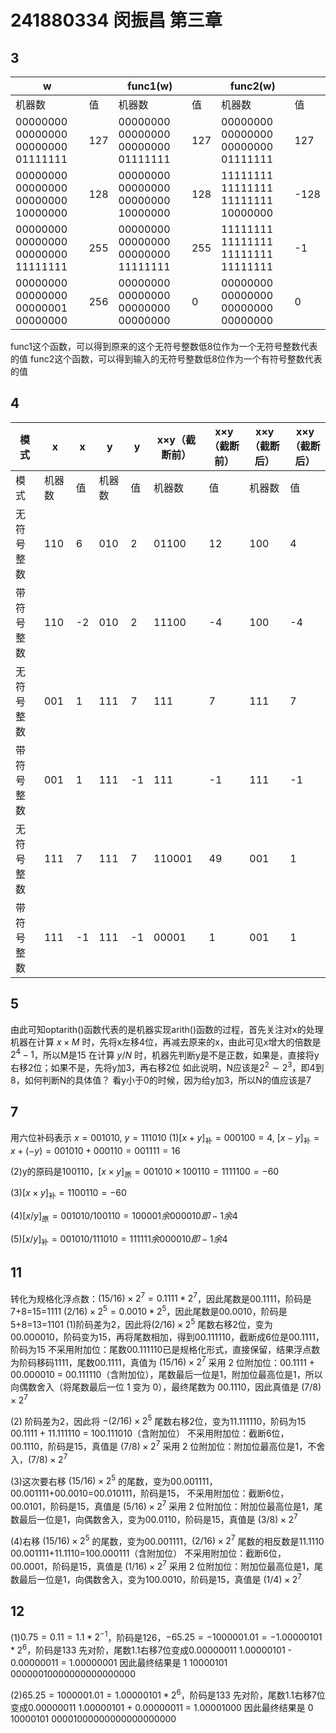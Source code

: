 # 241880334 闵振昌 第三章
## 3
| w      |     | func1(w) |     | func2(w) |     |
| ------ | --- | -------- | --- | -------- | --- |
| 机器数 | 值  | 机器数   | 值  | 机器数   | 值  |
|00000000 00000000 00000000 01111111| 127 |00000000 00000000 00000000 01111111|127|00000000 00000000 00000000 01111111|127|
|00000000 00000000 00000000 10000000| 128 |00000000 00000000 00000000 10000000|128|11111111 11111111 11111111 10000000|-128|
|00000000 00000000 00000000 11111111| 255 |00000000 00000000 00000000 11111111|255|11111111 11111111 11111111 11111111|-1|
|00000000 00000000 00000001 00000000| 256 |00000000 00000000 00000000 00000000|0|00000000 00000000 00000000 00000000|0|

func1这个函数，可以得到原来的这个无符号整数低8位作为一个无符号整数代表的值
func2这个函数，可以得到输入的无符号整数低8位作为一个有符号整数代表的值

## 4
| 模 式      | x      | x   | y      | y   | x×y（截断前） | x×y（截断前） | x×y（截断后） | x×y（截断后） |
| ---------- | ------ | --- | ------ | --- | ------------- | ------------- | ------------- | ------------- |
| 模 式      | 机器数 | 值  | 机器数 | 值  | 机器数        | 值            | 机器数        | 值            |
| 无符号整数 | 110    |6| 010    |2|01100|12|100|4|
| 带符号整数 | 110    |-2| 010    |2|11100|-4|100|-4|
| 无符号整数 | 001    |1| 111    |7|111|7|111|7|
| 带符号整数 | 001    |1| 111    |-1|111|-1|111|-1|
| 无符号整数 | 111    |7| 111    |7|110001|49|001|1|
| 带符号整数 | 111    |-1| 111    |-1|00001|1|001|1|

## 5
由此可知optarith()函数代表的是机器实现arith()函数的过程，首先关注对x的处理
机器在计算 $x\times M$ 时，先将x左移4位，再减去原来的x，由此可见x增大的倍数是$2^4-1$，所以M是15
在计算 $y/N$ 时，机器先判断y是不是正数，如果是，直接将y右移2位；如果不是，先将y加3，再右移2位
如此说明，N应该是$2^2\sim2^3$，即4到8，如何判断N的具体值？
看y小于0的时候，因为给y加3，所以N的值应该是7

## 7
用六位补码表示 $x=001010$, $y=111010$
(1)$[x+y]_{\text{补}}=000100=4$, $[x-y]_{\text{补}}=x+(-y)=001010+000110=001111=16$

(2)y的原码是100110，$[x\times y]_{\text{原}}=001010\times 100110=1111100=-60$

(3)$[x\times y]_{\text{补}}=1100110=-60$

(4)$[x/ y]_{\text{原}}=001010/100110=100001余000010即-1余4$

(5)$[x/ y]_{\text{补}}=001010/111010=111111余000010即-1余4$

## 11
转化为规格化浮点数：$(15/16)\times 2^7=0.1111*2^7$，因此尾数是00.1111，阶码是7+8=15=1111
$(2/16)\times 2^5=0.0010*2^5$，因此尾数是00.0010，阶码是5+8=13=1101
(1)阶码差为2，因此将$(2/16)\times 2^5$ 尾数右移2位，变为00.000010，阶码变为15，再将尾数相加，得到00.111110，截断成6位是00.1111，阶码为15
不采用附加位：尾数00.111110已是规格化形式，直接保留，结果浮点数为阶码移码1111，尾数00.1111，真值为 $(15/16)×2^7$
采用 2 位附加位：00.1111 + 00.000010 = 00.111110（含附加位），尾数最后一位是1，附加位最高位是1，所以向偶数舍入（将尾数最后一位 1 变为 0），最终尾数为 00.1110，因此真值是 $(7/8)×2^7$

(2)
阶码差为2，因此将 $-(2/16)\times 2^5$ 尾数右移2位，变为11.111110，阶码为15
00.1111 + 11.111110 = 100.111010（含附加位）
不采用附加位：截断6位，00.1110，阶码是15，真值是 $(7/8)×2^7$
采用 2 位附加位：附加位最高位是1，不舍入，$(7/8)×2^7$

(3)这次要右移 $(15/16)\times 2^5$ 的尾数，变为00.001111，00.001111+00.0010=00.010111，阶码是15，
不采用附加位：截断6位，00.0101，阶码是15，真值是 $(5/16)×2^7$
采用 2 位附加位：附加位最高位是1，尾数最后一位是1，向偶数舍入，变为00.0110，阶码是15，真值是 $(3/8)×2^7$

(4)右移 $(15/16)\times 2^5$ 的尾数，变为00.001111，$(2/16)\times 2^7$ 尾数的相反数是11.1110
00.001111+11.1110=100.000111（含附加位）
不采用附加位：截断6位，00.0001，阶码是15，真值是 $(1/16)×2^7$
采用 2 位附加位：附加位最高位是1，尾数最后一位是1，向偶数舍入，变为100.0010，阶码是15，真值是 $(1/4)×2^7$

## 12
(1)$0.75=0.11=1.1*2^{-1}$，阶码是126，$-65.25=-1000001.01=-1.00000101*2^6$，阶码是133
先对阶，尾数1.1右移7位变成0.00000011
1.00000101 - 0.00000011 = 1.00000001
因此最终结果是 1 10000101 00000010000000000000000

(2)$65.25=1000001.01=1.00000101*2^6$，阶码是133
先对阶，尾数1.1右移7位变成0.00000011
1.00000101 + 0.00000011 = 1.00001000
因此最终结果是 0 10000101 00001000000000000000000